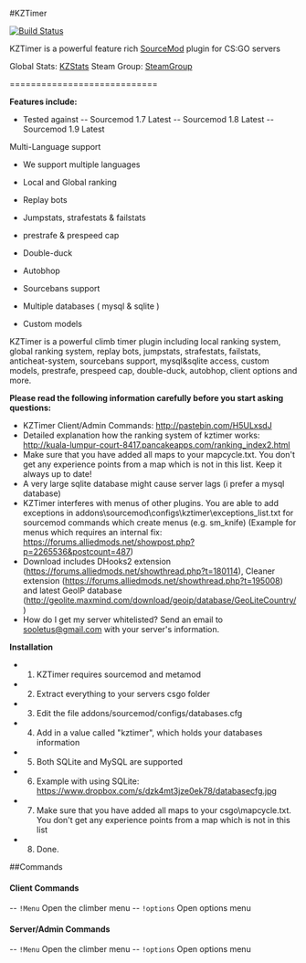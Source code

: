 #KZTimer

[![Build Status](https://travis-ci.com/klyve/KZTimerGlobal.svg?token=hSFB3DtorbbWteZwQ3Vp&branch=master)](https://travis-ci.com/klyve/KZTimerGlobal)


KZTimer is a powerful feature rich [SourceMod](http://www.sourcemod.net/) plugin for CS:GO servers

Global Stats: [KZStats](http://kzstats.com)
Steam Group: [SteamGroup](http://steamcommunity.com/groups/KZTimerOfficial)

============================

**Features include:**
- Tested against
 -- Sourcemod 1.7 Latest
 -- Sourcemod 1.8 Latest
 -- Sourcemod 1.9 Latest

Multi-Language support
- We support multiple languages

- Local and Global ranking
- Replay bots
- Jumpstats, strafestats & failstats
- prestrafe & prespeed cap
- Double-duck
- Autobhop
- Sourcebans support
- Multiple databases ( mysql & sqlite )
- Custom models

KZTimer is a powerful climb timer plugin including local ranking system, global ranking system, replay bots, jumpstats, strafestats, failstats, anticheat-system, sourcebans support, mysql&sqlite access, custom models, prestrafe, prespeed cap, double-duck, autobhop, client options and more.


**Please read the following information carefully before you start asking questions:**
- KZTimer Client/Admin Commands: http://pastebin.com/H5ULxsdJ
- Detailed explanation how the ranking system of kztimer works: http://kuala-lumpur-court-8417.pancakeapps.com/ranking_index2.html
- Make sure that you have added all maps to your mapcycle.txt. You don't get any experience points from a map which is not in this list. Keep it always up to date!
- A very large sqlite database might cause server lags (i prefer a mysql database)
- KZTimer interferes with menus of other plugins. You are able to add exceptions in addons\sourcemod\configs\kztimer\exceptions_list.txt for sourcemod commands which create menus (e.g. sm_knife)
(Example for menus which requires an internal fix: https://forums.alliedmods.net/showpost.php?p=2265536&postcount=487)
- Download includes DHooks2 extension (https://forums.alliedmods.net/showthread.php?t=180114), Cleaner extension (https://forums.alliedmods.net/showthread.php?t=195008)  and latest GeoIP database (http://geolite.maxmind.com/download/geoip/database/GeoLiteCountry/)
- How do I get my server whitelisted? Send an email to sooletus@gmail.com with your server's information.

**Installation**
- 1. KZTimer requires sourcemod and metamod
- 2. Extract everything to your servers csgo folder
- 3. Edit the file addons/sourcemod/configs/databases.cfg
- 4. Add in a value called "kztimer", which holds your databases information
- 5. Both SQLite and MySQL are supported
- 6. Example with using SQLite: https://www.dropbox.com/s/dzk4mt3jze0ek78/databasecfg.jpg
- 7. Make sure that you have added all maps to your csgo\mapcycle.txt. You don't get any experience points from a map which is not in this list
- 8. Done.


##Commands
#### Client Commands
-- ``!Menu`` Open the climber menu
-- ``!options`` Open options menu

#### Server/Admin Commands
-- ``!Menu`` Open the climber menu
-- ``!options`` Open options menu
